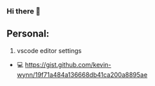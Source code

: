 ### Hi there 👋

## Personal:

1. vscode editor settings
  - 💻 https://gist.github.com/kevin-wynn/19f71a484a136668db41ca200a8895ae

